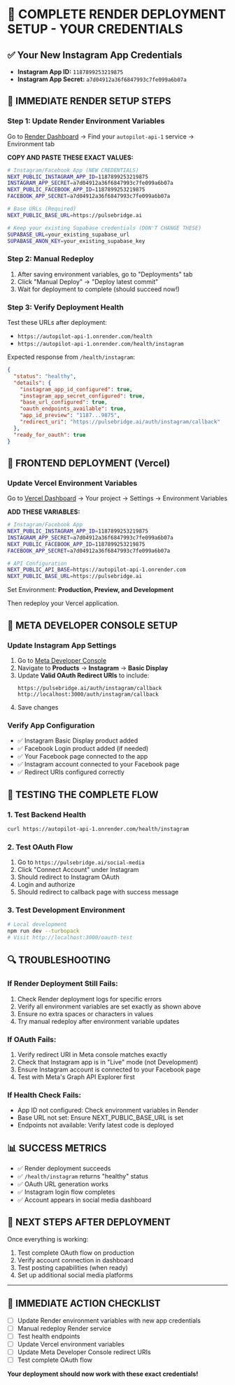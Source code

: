 # 🚀 COMPLETE RENDER DEPLOYMENT SETUP - YOUR CREDENTIALS

## ✅ Your New Instagram App Credentials
- **Instagram App ID:** `1187899253219875`
- **Instagram App Secret:** `a7d04912a36f6847993c7fe099a6b07a`

## 🎯 IMMEDIATE RENDER SETUP STEPS

### Step 1: Update Render Environment Variables
Go to [Render Dashboard](https://dashboard.render.com/) → Find your `autopilot-api-1` service → Environment tab

**COPY AND PASTE THESE EXACT VALUES:**

```bash
# Instagram/Facebook App (NEW CREDENTIALS)
NEXT_PUBLIC_INSTAGRAM_APP_ID=1187899253219875
INSTAGRAM_APP_SECRET=a7d04912a36f6847993c7fe099a6b07a
NEXT_PUBLIC_FACEBOOK_APP_ID=1187899253219875
FACEBOOK_APP_SECRET=a7d04912a36f6847993c7fe099a6b07a

# Base URLs (Required)
NEXT_PUBLIC_BASE_URL=https://pulsebridge.ai

# Keep your existing Supabase credentials (DON'T CHANGE THESE)
SUPABASE_URL=your_existing_supabase_url
SUPABASE_ANON_KEY=your_existing_supabase_key
```

### Step 2: Manual Redeploy
1. After saving environment variables, go to "Deployments" tab
2. Click "Manual Deploy" → "Deploy latest commit"
3. Wait for deployment to complete (should succeed now!)

### Step 3: Verify Deployment Health
Test these URLs after deployment:
- `https://autopilot-api-1.onrender.com/health` 
- `https://autopilot-api-1.onrender.com/health/instagram`

Expected response from `/health/instagram`:
```json
{
  "status": "healthy",
  "details": {
    "instagram_app_id_configured": true,
    "instagram_app_secret_configured": true,
    "base_url_configured": true,
    "oauth_endpoints_available": true,
    "app_id_preview": "1187...9875",
    "redirect_uri": "https://pulsebridge.ai/auth/instagram/callback"
  },
  "ready_for_oauth": true
}
```

## 🔧 FRONTEND DEPLOYMENT (Vercel)

### Update Vercel Environment Variables
Go to [Vercel Dashboard](https://vercel.com/dashboard) → Your project → Settings → Environment Variables

**ADD THESE VARIABLES:**

```bash
# Instagram/Facebook App
NEXT_PUBLIC_INSTAGRAM_APP_ID=1187899253219875
INSTAGRAM_APP_SECRET=a7d04912a36f6847993c7fe099a6b07a
NEXT_PUBLIC_FACEBOOK_APP_ID=1187899253219875
FACEBOOK_APP_SECRET=a7d04912a36f6847993c7fe099a6b07a

# API Configuration
NEXT_PUBLIC_API_BASE=https://autopilot-api-1.onrender.com
NEXT_PUBLIC_BASE_URL=https://pulsebridge.ai
```

Set Environment: **Production, Preview, and Development**

Then redeploy your Vercel application.

## 📱 META DEVELOPER CONSOLE SETUP

### Update Instagram App Settings
1. Go to [Meta Developer Console](https://developers.facebook.com/apps/1187899253219875/)
2. Navigate to **Products** → **Instagram** → **Basic Display**
3. Update **Valid OAuth Redirect URIs** to include:
   ```
   https://pulsebridge.ai/auth/instagram/callback
   http://localhost:3000/auth/instagram/callback
   ```
4. Save changes

### Verify App Configuration
- ✅ Instagram Basic Display product added
- ✅ Facebook Login product added (if needed)
- ✅ Your Facebook page connected to the app
- ✅ Instagram account connected to your Facebook page
- ✅ Redirect URIs configured correctly

## 🧪 TESTING THE COMPLETE FLOW

### 1. Test Backend Health
```bash
curl https://autopilot-api-1.onrender.com/health/instagram
```

### 2. Test OAuth Flow
1. Go to `https://pulsebridge.ai/social-media`
2. Click "Connect Account" under Instagram
3. Should redirect to Instagram OAuth
4. Login and authorize
5. Should redirect to callback page with success message

### 3. Test Development Environment
```bash
# Local development
npm run dev --turbopack
# Visit http://localhost:3000/oauth-test
```

## 🔍 TROUBLESHOOTING

### If Render Deployment Still Fails:
1. Check Render deployment logs for specific errors
2. Verify all environment variables are set exactly as shown above
3. Ensure no extra spaces or characters in values
4. Try manual redeploy after environment variable updates

### If OAuth Fails:
1. Verify redirect URI in Meta console matches exactly
2. Check that Instagram app is in "Live" mode (not Development)
3. Ensure Instagram account is connected to your Facebook page
4. Test with Meta's Graph API Explorer first

### If Health Check Fails:
- App ID not configured: Check environment variables in Render
- Base URL not set: Ensure NEXT_PUBLIC_BASE_URL is set
- Endpoints not available: Verify latest code is deployed

## 📊 SUCCESS METRICS

- ✅ Render deployment succeeds
- ✅ `/health/instagram` returns "healthy" status
- ✅ OAuth URL generation works
- ✅ Instagram login flow completes
- ✅ Account appears in social media dashboard

## 🚀 NEXT STEPS AFTER DEPLOYMENT

Once everything is working:
1. Test complete OAuth flow on production
2. Verify account connection in dashboard
3. Test posting capabilities (when ready)
4. Set up additional social media platforms

---

## 🎯 IMMEDIATE ACTION CHECKLIST

- [ ] Update Render environment variables with new app credentials
- [ ] Manual redeploy Render service
- [ ] Test health endpoints
- [ ] Update Vercel environment variables  
- [ ] Update Meta Developer Console redirect URIs
- [ ] Test complete OAuth flow

**Your deployment should now work with these exact credentials!**
